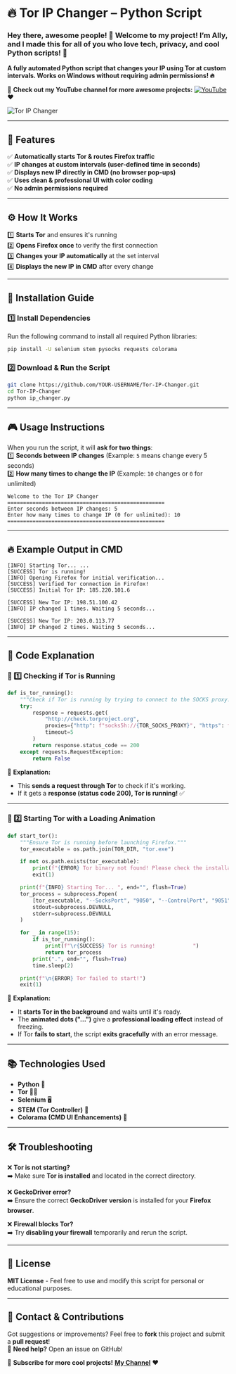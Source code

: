 # 🔥 Tor IP Changer – Python Script

### Hey there, awesome people! 👋 Welcome to my project! I’m **Ally**, and I made this for all of you who love tech, privacy, and cool Python scripts! 🚀

**A fully automated Python script that changes your IP using Tor at custom intervals. Works on Windows without requiring admin permissions! 🔥**  

🔗 **Check out my YouTube channel for more awesome projects:** [![YouTube](https://upload.wikimedia.org/wikipedia/commons/5/5c/YouTube_social_red_circle_(2017).svg)](https://www.youtube.com/@Ally-released) ❤️

![Tor IP Changer](https://upload.wikimedia.org/wikipedia/commons/5/5c/Tor_project_logo_hq.png)

---

## 📌 Features
✅ **Automatically starts Tor & routes Firefox traffic**  
✅ **IP changes at custom intervals (user-defined time in seconds)**  
✅ **Displays new IP directly in CMD (no browser pop-ups)**  
✅ **Uses clean & professional UI with color coding**  
✅ **No admin permissions required**  

---

## ⚙️ How It Works
1️⃣ **Starts Tor** and ensures it's running  
2️⃣ **Opens Firefox once** to verify the first connection  
3️⃣ **Changes your IP automatically** at the set interval  
4️⃣ **Displays the new IP in CMD** after every change  

---

## 🎯 Installation Guide
### **1️⃣ Install Dependencies**
Run the following command to install all required Python libraries:  
```bash
pip install -U selenium stem pysocks requests colorama
```

### **2️⃣ Download & Run the Script**
```bash
git clone https://github.com/YOUR-USERNAME/Tor-IP-Changer.git
cd Tor-IP-Changer
python ip_changer.py
```

---

## 🎮 Usage Instructions
When you run the script, it will **ask for two things**:  
1️⃣ **Seconds between IP changes** (Example: `5` means change every 5 seconds)  
2️⃣ **How many times to change the IP** (Example: `10` changes or `0` for unlimited)  

```
Welcome to the Tor IP Changer
==================================================
Enter seconds between IP changes: 5
Enter how many times to change IP (0 for unlimited): 10
==================================================
```

---

## 🔥 Example Output in CMD
```
[INFO] Starting Tor... ...
[SUCCESS] Tor is running!
[INFO] Opening Firefox for initial verification...
[SUCCESS] Verified Tor connection in Firefox!
[SUCCESS] Initial Tor IP: 185.220.101.6

[SUCCESS] New Tor IP: 198.51.100.42
[INFO] IP changed 1 times. Waiting 5 seconds...

[SUCCESS] New Tor IP: 203.0.113.77
[INFO] IP changed 2 times. Waiting 5 seconds...
```

---

## 📜 Code Explanation

### **🔹 1️⃣ Checking if Tor is Running**
```python
def is_tor_running():
    """Check if Tor is running by trying to connect to the SOCKS proxy."""
    try:
        response = requests.get(
            "http://check.torproject.org",
            proxies={"http": f"socks5h://{TOR_SOCKS_PROXY}", "https": f"socks5h://{TOR_SOCKS_PROXY}"},
            timeout=5
        )
        return response.status_code == 200
    except requests.RequestException:
        return False
```
📢 **Explanation:**  
- This **sends a request through Tor** to check if it's working.  
- If it gets a **response (status code 200), Tor is running!** ✅  

---

### **🔹 2️⃣ Starting Tor with a Loading Animation**
```python
def start_tor():
    """Ensure Tor is running before launching Firefox."""
    tor_executable = os.path.join(TOR_DIR, "tor.exe")

    if not os.path.exists(tor_executable):
        print(f"{ERROR} Tor binary not found! Please check the installation.")
        exit(1)

    print(f"{INFO} Starting Tor... ", end="", flush=True)
    tor_process = subprocess.Popen(
        [tor_executable, "--SocksPort", "9050", "--ControlPort", "9051"],
        stdout=subprocess.DEVNULL,
        stderr=subprocess.DEVNULL
    )

    for _ in range(15):
        if is_tor_running():
            print(f"\r{SUCCESS} Tor is running!            ")
            return tor_process
        print(".", end="", flush=True)
        time.sleep(2)

    print(f"\n{ERROR} Tor failed to start!")
    exit(1)
```
📢 **Explanation:**  
- It **starts Tor in the background** and waits until it's ready.  
- The **animated dots ("...")** give a **professional loading effect** instead of freezing.  
- If Tor **fails to start**, the script **exits gracefully** with an error message.  

---

## 📚 Technologies Used
- **Python** 🐍  
- **Tor** 🕵️‍♂️  
- **Selenium** 🖥️  
- **STEM (Tor Controller)** 🔄  
- **Colorama (CMD UI Enhancements)** 🎨  

---

## 🛠️ Troubleshooting
❌ **Tor is not starting?**  
➡️ Make sure **Tor is installed** and located in the correct directory.  

❌ **GeckoDriver error?**  
➡️ Ensure the correct **GeckoDriver version** is installed for your **Firefox browser**.  

❌ **Firewall blocks Tor?**  
➡️ Try **disabling your firewall** temporarily and rerun the script.  

---

## 📜 License
**MIT License** - Feel free to use and modify this script for personal or educational purposes.  

---

## 📩 Contact & Contributions
Got suggestions or improvements? Feel free to **fork** this project and submit a **pull request**!  
💬 **Need help?** Open an issue on GitHub!  

🔗 **Subscribe for more cool projects!** [**My Channel**](https://www.youtube.com/@Ally-released) ❤️

